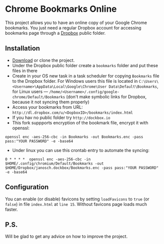 Chrome Bookmarks Online
=======================


This project allows you to have an online copy of your Google Chrome bookmarks.
You just need a regular Dropbox account for accessing bookmarks page through a [Dropbox](https://www.dropbox.com/) public folder.

Installation
------------
* [Download](https://github.com/gornostal/Chrome-Bookmarks-Online/zipball/master) or clone the project.
* Under the Dropbox public folder create a `bookmarks` folder and put these files in there
* Create in your OS new task in a task scheduler for copying `Bookmarks` file to the Dropbox folder. For Windows users this file is located in `C:\Users\<Username>\AppData\Local\Google\Chrome\User Data\Default\Bookmarks`, for Linux users — `/home/<Username>/.config/google-chrome/Default/Bookmarks` (don't make symbolic links for Dropbox, because it not syncing them properly)
* Access your bookmarks from URL: `http://dl.dropbox.com/u/<DopboxID>/bookmarks/index.html`
* If you hav no public folder try `http://dockbox.io`
* This fork suppports encryption of the bookmark file, encrypt it with openssl:
```
openssl enc -aes-256-cbc -in Bookmarks -out Bookmarks.enc -pass pass:"YOUR PASSWORD" -e -base64
```
* Under linux you can use this crontab entry to automate the syncing:
```
0 * * * *  openssl enc -aes-256-cbc -in $HOME/.config/chromium/Default/Bookmarks -out $HOME/Dropbox/janosch.dockbox/Bookmarks.enc -pass pass:"YOUR PASSWORD" -e -base64
```
Configuration
-------------
You can enable (or disable) favicons by setting `loadFavicons` to `true` (or `false`) in file `index.html` at `line 15`. Without favicons page loads much faster.


P.S.
----

Will be glad to get any advice on how to improve the project.

